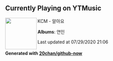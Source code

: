 ## Currently Playing on YTMusic

[<img align="left" width="100" src="https://lh3.googleusercontent.com/j_YxykGggB_HMn99Fdkn5oW5IoTZC7NasoMugWZ9G3Zg_uA15IZ7qOHZsuZ1PDZpsGY0SspnAWklxgjA">](https://music.youtube.com/channel/UCmCEyc8UEi_IVs8nhfRkfRw)

KCM - 알아요

**Albums**: 연인

Last updated at 07/29/2020 21:06

#### Generated with [20chan/github-now](https://github.com/20chan/github-now)


<!--
**20chan/20chan** is a ✨ _special_ ✨ repository because its `README.md` (this file) appears on your GitHub profile.

Here are some ideas to get you started:

- 🔭 I’m currently working on ...
- 🌱 I’m currently learning ...
- 👯 I’m looking to collaborate on ...
- 🤔 I’m looking for help with ...
- 💬 Ask me about ...
- 📫 How to reach me: ...
- 😄 Pronouns: ...
- ⚡ Fun fact: ...
-->
